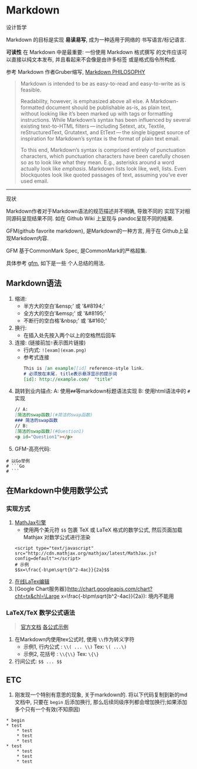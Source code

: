 # Markdown

设计哲学

Markdown 的目标是实现 **易读易写**, 成为一种适用于网络的
书写语言/标记语言.

**可读性** 在 Markdown 中是最重要: 一份使用 Markdown 格式撰写
的文件应该可以直接以纯文本发布, 并且看起来不会像是由许多标签
或是格式指令所构成.

参考 Markdown 作者Gruber缩写, 
[Markdown PHILOSOPHY](https://daringfireball.net/projects/markdown/syntax)

> Markdown is intended to be as easy-to-read and easy-to-write as is feasible.
>
> Readability, however, is emphasized above all else. A Markdown-formatted 
> document should be publishable as-is, as plain text, without looking like 
> it’s been marked up with tags or formatting instructions. While Markdown’s 
> syntax has been influenced by several existing text-to-HTML 
> filters — including Setext, atx, Textile, reStructuredText, Grutatext, and 
> EtText — the single biggest source of inspiration for Markdown’s syntax is 
> the format of plain text email.
>
> To this end, Markdown’s syntax is comprised entirely of punctuation 
> characters, which punctuation characters have been carefully chosen so as 
> to look like what they mean. E.g., asterisks around a word actually look like
> *emphasis*. Markdown lists look like, well, lists. Even blockquotes look like 
> quoted passages of text, assuming you’ve ever used email.

----
现状

Markdown作者对于Markdown语法的规范描述并不明确, 导致不同的
实现下对相同源码呈现结果不同. 如在 Github Wiki 上呈现与
pandoc呈现不同的结果.

GFM(github favorite markdown), 是Markdown的一种方言, 用于在
Github上呈现Markdown内容.

GFM 基于CommonMark Spec, 是CommonMark的严格超集.

具体参考 [gfm](https://github.github.com/gfm/), 如下是一些
个人总结的用法.

## Markdown语法
1. 缩进:
    * 半方大的空白'\&ensp;' 或 '\&#8194;'
    * 全方大的空白'\&emsp;' 或 '\&#8195;'
    * 不断行的空白格'\&nbsp;' 或 '\&#160;'  
2. 换行:  
    * 在插入处先按入两个以上的空格然后回车
3. 连接: (链接前加`!`表示图片链接)
    - 行内式: `![exam](exam.png)`
    - 参考式连接
        ```Markdown
        This is [an example][id] reference-style link.
        # 必须放在末尾. title表示悬浮显示的提示词
        [id]: http://example.com/  "title"
        ```
4. 跳转到业内锚点: A: 使用`##`等markdown标题语法实现
  B: 使用html语法中的 `#` 实现
    ```Markdown
    // A:
    [简洁的swap函数](#简洁的swap函数)
    ### 简洁的swap函数
    // B:
    [简洁的swap函数](#Question1)
    <p id="Question1"></p>
    ```
5. GFM-高亮代码: 
  ````
  # 以Go举例
  # ```Go
  # ```
  ````

## 在Markdown中使用数学公式
### 实现方式
1. [MathJax引擎](https://github.com/mathjax/MathJax)
    - 使用两个美元符 `$$` 包裹 TeX 或 LaTeX 格式的数学公式, 然后页面加载 Mathjax 对数学公式进行渲染
    ````
    <script type="text/javascript" src="http://cdn.mathjax.org/mathjax/latest/MathJax.js?config=default"></script>
    # 示例
    $$x=\frac{-b\pm\sqrt{b^2-4ac}}{2a}$$
    ````
2. [在线LaTex编辑](http://www.codecogs.com/latex/eqneditor.php)
3. [Google Chart服务器](http://chart.googleapis.com/chart?cht=tx&chl=\Large x=\frac{-b\pm\sqrt{b^2-4ac}}{2a}): 境内不能用

### LaTeX/TeX 数学公式语法
> [官方文档](http://www.ctex.org/documents/shredder/tex_frame.html)
> [各公式示例](https://en.wikipedia.org/wiki/Help:Displaying_a_formula)

1. 在Markdown内使用tex公式时, 使用 `\\`作为转义字符
    - 示例1, 行内公式 : `\\( ... \\)`  Tex: `\( ...\)`
    - 示例2, 花括号 : `\\{\\}`    Tex: `\{\}`
1. 行间公式: `$$ ... $$`

## ETC
1. 刚发现一个特别有意思的现象, 关于markdown的. 将以下代码复制到新的md文档中, 只要在 `begin` 后添加换行, 那么后续同级序列都会增加换行;如果添加多个只有一个有效(不知原因)
````
* begin
* test
    * test
    * test
    * test
* test
    * test
    * test
    * test
````
